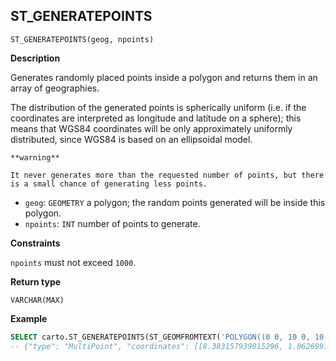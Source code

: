 ## ST_GENERATEPOINTS

```sql:signature
ST_GENERATEPOINTS(geog, npoints)
```

**Description**

Generates randomly placed points inside a polygon and returns them in an array of geographies.

The distribution of the generated points is spherically uniform (i.e. if the coordinates are interpreted as longitude and latitude on a sphere); this means that WGS84 coordinates will be only approximately uniformly distributed, since WGS84 is based on an ellipsoidal model.

````hint:warning
**warning**

It never generates more than the requested number of points, but there is a small chance of generating less points.

````

* `geog`: `GEOMETRY` a polygon; the random points generated will be inside this polygon.
* `npoints`: `INT` number of points to generate.

**Constraints**

`npoints` must not exceed `1000`.

**Return type**

`VARCHAR(MAX)`

**Example**

```sql
SELECT carto.ST_GENERATEPOINTS(ST_GEOMFROMTEXT('POLYGON((0 0, 10 0, 10 10, 0 0))'), 100);
-- {"type": "MultiPoint", "coordinates": [[8.383157939015296, 1.062699131285872], ...
```
